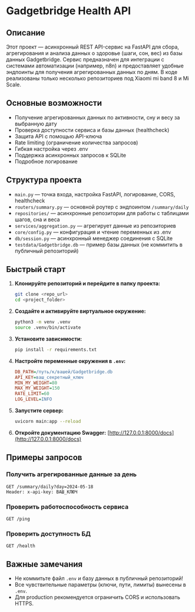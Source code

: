 # Gadgetbridge Health API

## Описание

Этот проект — асинхронный REST API-сервис на FastAPI для сбора, агрегирования и анализа данных о здоровье (шаги, сон, вес) из базы данных Gadgetbridge. Сервис предназначен для интеграции с системами автоматизации (например, n8n) и предоставляет удобные эндпоинты для получения агрегированных данных по дням.
В коде реализованы только несколько репозиториев под Xiaomi mi band 8 и Mi Scale. 

## Основные возможности
- Получение агрегированных данных по активности, сну и весу за выбранную дату
- Проверка доступности сервиса и базы данных (healthcheck)
- Защита API с помощью API-ключа
- Rate limiting (ограничение количества запросов)
- Гибкая настройка через .env
- Поддержка асинхронных запросов к SQLite
- Подробное логирование

## Структура проекта
- `main.py` — точка входа, настройка FastAPI, логирование, CORS, healthcheck
- `routers/summary.py` — основной роутер с эндпоинтом `/summary/daily`
- `repositories/` — асинхронные репозитории для работы с таблицами шагов, сна и веса
- `services/aggregation.py` — агрегирует данные из репозиториев
- `core/config.py` — конфигурация и чтение переменных из .env
- `db/session.py` — асинхронный менеджер соединения с SQLite
- `testdata/Gadgetbridge.db` — пример базы данных (не коммитить в публичный репозиторий)

## Быстрый старт

1. **Клонируйте репозиторий и перейдите в папку проекта:**
   ```sh
   git clone <repo_url>
   cd <project_folder>
   ```

2. **Создайте и активируйте виртуальное окружение:**
   ```sh
   python3 -m venv .venv
   source .venv/bin/activate
   ```

3. **Установите зависимости:**
   ```sh
   pip install -r requirements.txt
   ```

4. **Настройте переменные окружения в `.env`:**
   ```ini
   DB_PATH=/путь/к/вашей/Gadgetbridge.db
   API_KEY=ваш_секретный_ключ
   MIN_MY_WEIGHT=80
   MAX_MY_WEIGHT=150
   RATE_LIMIT=60
   LOG_LEVEL=INFO
   ```

5. **Запустите сервер:**
   ```sh
   uvicorn main:app --reload
   ```

6. **Откройте документацию Swagger:**
   [http://127.0.0.1:8000/docs](http://127.0.0.1:8000/docs)

## Примеры запросов

### Получить агрегированные данные за день
```
GET /summary/daily?day=2024-05-18
Header: x-api-key: ВАШ_КЛЮЧ
```

### Проверить работоспособность сервиса
```
GET /ping
```

### Проверить доступность БД
```
GET /health
```

## Важные замечания
- Не коммитьте файл `.env` и базу данных в публичный репозиторий!
- Все чувствительные параметры (ключи, пути, лимиты) вынесены в `.env`.
- Для production рекомендуется ограничить CORS и использовать HTTPS.
